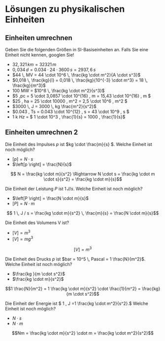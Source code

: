 # Lösungen zu physikalischen Einheiten

## Einheiten umrechnen
Geben Sie die folgenden Größen in SI-Basiseinheiten an. Falls Sie eine Einheit nicht kennen, googlen Sie!
* $32,321 \,km = 32321 \, m$
* $0,034 \,d = 0.034 \cdot 24 \cdot 3600 \, s = 2937,6 \, s$
* $44 \, MV = 44 \cdot 10^6 \, \frac{kg \cdot m^2}{A \cdot s^3}$
* $0,018 \, \frac{kg}{l} = 0,018 \, \frac{kg}{10^{-3} \cdot m^3} = 18 \, \frac{kg}{m^3}$
* $100$ MW = $10^8 \, \frac{kg \cdot m^2}{s^3}$
* $5 \,pc = 5 \cdot 3,0857 \cdot 10^{16} \, m = 15,43 \cdot 10^{16} \, m $
* $25 \, ha = 25 \cdot 10000 \, m^2 = 2,5 \cdot 10^6 \, m^2 $
* $3000 \, J = 3000 \, kg \frac{m^2}{s^2}$
* $0.043 \, Ts = 0.043 \cdot 10^{12} \, s = 43 \cdot 10^9 \, s $
* $1$ k $Hz$ = $ 1 \cdot 10^3 \, \frac{1}{s} = 1000 \, \frac{1}{s}$

## Einheiten umrechnen 2
Die Einheit des Impulses $p$ ist $kg \cdot \frac{m}{s} $. Welche Einheit ist noch möglich?

* $\left[p \right] = N \cdot s$
* $\left[p \right] = \frac{N}{s}$

$$ N = \frac{kg \cdot m}{s^2} \Rightarrow N \cdot s = \frac{kg \cdot m \cdot s}{s^2} = \frac{kg \cdot m}{s}$$

Die Einheit der Leistung $P$ ist $1  \, J / s$. Welche Einheit ist noch möglich?

* $\left[P \right] = \frac{N \cdot m}{s}$
*  $\left[P \right] = N \cdot m$

$$ 1  \, J / s = \frac{kg \cdot m}{s^2} \, \frac{m}{s} = \frac{N \cdot m}{s}$$

Die Einheit des Volumens V ist?

* $\left[V \right] = m^3$
* $\left[V \right] = mg^3$

$$ \left[V \right] = m^3 $$

Die Einheit des Drucks $p$ ist $bar = 10^5 \, Pascal = 1 \frac{N}{m^2}$. Welche Einheit ist noch möglich?

* $\frac{kg }{m \cdot s^2}$
* $\frac{kg \cdot m}{s^2}$

$$1 \frac{N}{m^2} = 1 \frac{kg \cdot m}{s^2} \cdot \frac{1}{m^2} = \frac{kg}{m \cdot s^2}$$

Die Einheit der Energie ist $ 1 \, J  =1 \frac{kg \cdot m^2}{s^2}.$  Welche Einheit ist noch möglich?

* $N \cdot s$
* $N \cdot m$

$$Nm = \frac{kg \cdot m}{s^2} \cdot m = \frac{kg \cdot m^2}{s^2}$$

